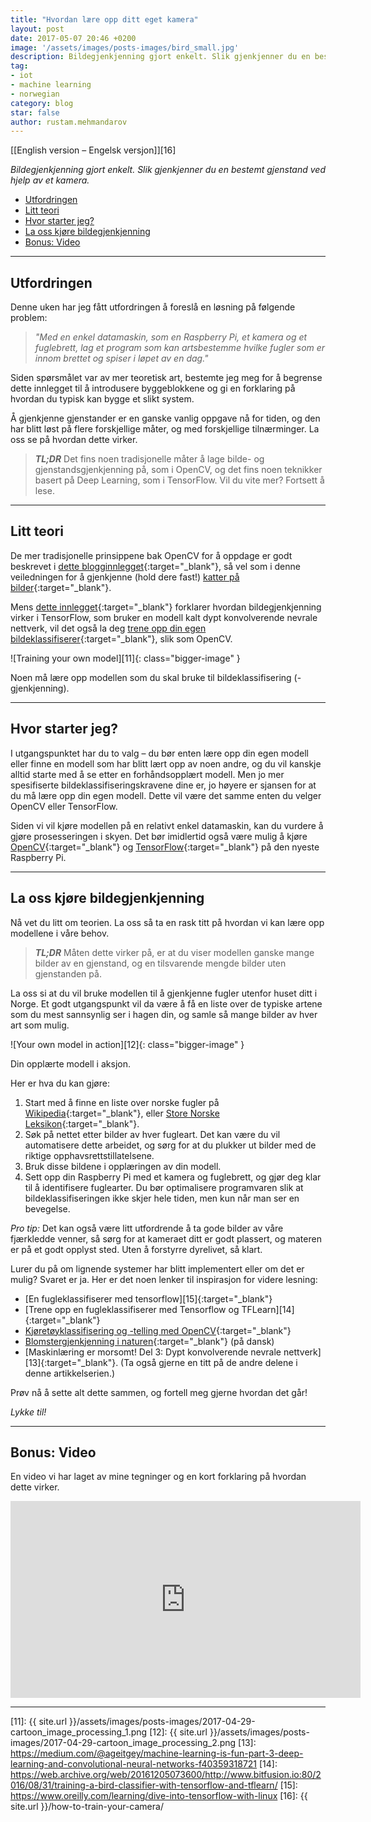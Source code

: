 ```yaml
---
title: "Hvordan lære opp ditt eget kamera"
layout: post
date: 2017-05-07 20:46 +0200
image: '/assets/images/posts-images/bird_small.jpg'
description: Bildegjenkjenning gjort enkelt. Slik gjenkjenner du en bestemt gjenstand ved hjelp av et kamera og OpenCV eller TensorFlow
tag:
- iot
- machine learning
- norwegian
category: blog
star: false
author: rustam.mehmandarov
---
```

[\[English version – Engelsk versjon\]][16]

_Bildegjenkjenning gjort enkelt. Slik gjenkjenner du en bestemt gjenstand ved hjelp av et kamera._

- [Utfordringen](#utfordringen)
- [Litt teori](#litt-teori)
- [Hvor starter jeg?](#hvor-starter-jeg)
- [La oss kjøre bildegjenkjenning](#la-oss-kjøre-bildegjenkjenning)
- [Bonus: Video](#bonus-video)

---

## Utfordringen

Denne uken har jeg fått utfordringen å foreslå en løsning på følgende problem:

> *"Med en enkel datamaskin, som en Raspberry Pi, et kamera og et fuglebrett, lag et program som kan artsbestemme hvilke fugler som er innom brettet og spiser i løpet av en dag."*

Siden spørsmålet var av mer teoretisk art, bestemte jeg meg for å begrense dette innlegget til å introdusere byggeblokkene og gi en forklaring på hvordan du typisk kan bygge et slikt system.

Å gjenkjenne gjenstander er en ganske vanlig oppgave nå for tiden, og den har blitt løst på flere forskjellige måter, og med forskjellige tilnærminger. La oss se på hvordan dette virker.

> _**TL;DR**_ Det fins noen tradisjonelle måter å lage bilde- og gjenstandsgjenkjenning på, som i OpenCV, og det fins noen teknikker basert på Deep Learning, som i TensorFlow. Vil du vite mer? Fortsett å lese.

---

## Litt teori
De mer tradisjonelle prinsippene bak OpenCV for å oppdage er godt beskrevet i [dette blogginnlegget][1]{:target="_blank"}, så vel som i denne veiledningen for å gjenkjenne (hold dere fast!) [katter på bilder][2]{:target="_blank"}.

Mens [dette innlegget][4]{:target="_blank"} forklarer hvordan bildegjenkjenning virker i TensorFlow, som bruker en modell kalt dypt konvolverende nevrale nettverk, vil det også la deg [trene opp din egen bildeklassifiserer][3]{:target="_blank"}, slik som OpenCV.

![Training your own model][11]{: class="bigger-image" }
<figcaption class = "caption">Noen må lære opp modellen som du skal bruke til bildeklassifisering (-gjenkjenning).</figcaption>

---

## Hvor starter jeg?

I utgangspunktet har du to valg – du bør enten lære opp din egen modell eller finne en modell som har blitt lært opp av noen andre, og du vil kanskje alltid starte med å se etter en forhåndsopplært modell. Men jo mer spesifiserte bildeklassifiseringskravene dine er, jo høyere er sjansen for at du må lære opp din egen modell. Dette vil være det samme enten du velger OpenCV eller TensorFlow.

Siden vi vil kjøre modellen på en relativt enkel datamaskin, kan du vurdere å gjøre prosesseringen i skyen. Det bør imidlertid også være mulig å kjøre [OpenCV][5]{:target="_blank"} og [TensorFlow][6]{:target="_blank"} på den nyeste Raspberry Pi.

---

## La oss kjøre bildegjenkjenning

Nå vet du litt om teorien. La oss så ta en rask titt på hvordan vi kan lære opp modellene i våre behov.

> _**TL;DR**_ Måten dette virker på, er at du viser modellen ganske mange bilder av en gjenstand, og en tilsvarende mengde bilder uten gjenstanden på.


La oss si at du vil bruke modellen til å gjenkjenne fugler utenfor huset ditt i Norge. Et godt utgangspunkt vil da være å få en liste over de typiske artene som du mest sannsynlig ser i hagen din, og samle så mange bilder av hver art som mulig.

![Your own model in action][12]{: class="bigger-image" }
<figcaption class = "caption">Din opplærte modell i aksjon.</figcaption>

Her er hva du kan gjøre:

1. Start med å finne en liste over norske fugler på [Wikipedia][7]{:target="_blank"}, eller [Store Norske Leksikon][8]{:target="_blank"}.
2. Søk på nettet etter bilder av hver fugleart. Det kan være du vil automatisere dette arbeidet, og sørg for at du plukker ut bilder med de riktige opphavsrettstillatelsene.
3. Bruk disse bildene i opplæringen av din modell.
4. Sett opp din Raspberry Pi med et kamera og fuglebrett, og gjør deg klar til å identifisere fuglearter. Du bør optimalisere programvaren slik at bildeklassifiseringen ikke skjer hele tiden, men kun når man ser en bevegelse.

*Pro tip:* Det kan også være litt utfordrende å ta gode bilder av våre fjærkledde venner, så sørg for at kameraet ditt er godt plassert, og materen er på et godt opplyst sted. Uten å forstyrre dyrelivet, så klart.

Lurer du på om lignende systemer har blitt implementert eller om det er mulig? Svaret er ja. Her er det noen lenker til inspirasjon for videre lesning:

* [En fugleklassifiserer med tensorflow][15]{:target="_blank"}
* [Trene opp en fugleklassifiserer med Tensorflow og TFLearn][14]{:target="_blank"}
* [Kjøretøyklassifisering og -telling med OpenCV][9]{:target="_blank"}
* [Blomstergjenkjenning i naturen][10]{:target="_blank"} (på dansk)
* [Maskinlæring er morsomt! Del 3: Dypt konvolverende nevrale nettverk][13]{:target="_blank"}. (Ta også gjerne en titt på de andre delene i denne artikkelserien.)

Prøv nå å sette alt dette sammen, og fortell meg gjerne hvordan det går!

*Lykke til!*

---

## Bonus: Video

En video vi har laget av mine tegninger og en kort forklaring på hvordan dette virker.

<iframe width="560" height="315" src="https://www.youtube-nocookie.com/embed/kOXBCWvmtD4?rel=0&amp;showinfo=0" frameborder="0" allowfullscreen></iframe>

---

[1]: http://www.learnopencv.com/image-recognition-and-object-detection-part1/
[2]: http://www.pyimagesearch.com/2016/06/20/detecting-cats-in-images-with-opencv/
[3]: https://research.googleblog.com/2016/03/train-your-own-image-classifier-with.html
[4]: https://www.tensorflow.org/tutorials/image_recognition
[5]: http://www.pyimagesearch.com/2016/04/18/install-guide-raspberry-pi-3-raspbian-jessie-opencv-3/
[6]: https://svds.com/tensorflow-image-recognition-raspberry-pi/
[7]: https://en.wikipedia.org/wiki/List_of_birds_of_Norway
[8]: https://snl.no/Fugler_i_Norge
[9]: https://www.youtube.com/watch?v=S-W9tMZu8PU
[10]: http://www.fyens.dk/article/3141726?fbrefresh=true
[11]: {{ site.url }}/assets/images/posts-images/2017-04-29-cartoon_image_processing_1.png
[12]: {{ site.url }}/assets/images/posts-images/2017-04-29-cartoon_image_processing_2.png
[13]: https://medium.com/@ageitgey/machine-learning-is-fun-part-3-deep-learning-and-convolutional-neural-networks-f40359318721
[14]: https://web.archive.org/web/20161205073600/http://www.bitfusion.io:80/2016/08/31/training-a-bird-classifier-with-tensorflow-and-tflearn/
[15]: https://www.oreilly.com/learning/dive-into-tensorflow-with-linux
[16]: {{ site.url }}/how-to-train-your-camera/
